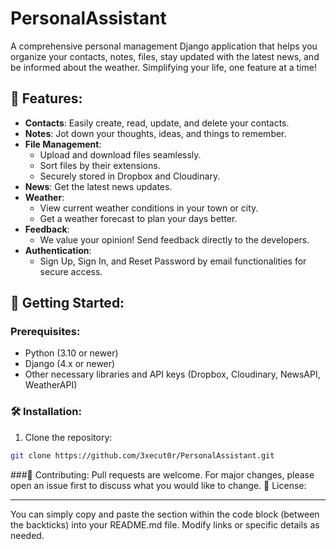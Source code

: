 # PersonalAssistant

A comprehensive personal management Django application that helps you organize your contacts, notes, files, stay updated with the latest news, and be informed about the weather. Simplifying your life, one feature at a time!

## 🚀 Features:

- **Contacts**: Easily create, read, update, and delete your contacts.
- **Notes**: Jot down your thoughts, ideas, and things to remember.
- **File Management**:
  - Upload and download files seamlessly.
  - Sort files by their extensions.
  - Securely stored in Dropbox and Cloudinary.
- **News**: Get the latest news updates.
- **Weather**:
  - View current weather conditions in your town or city.
  - Get a weather forecast to plan your days better.
- **Feedback**:
  - We value your opinion! Send feedback directly to the developers.
- **Authentication**:
  - Sign Up, Sign In, and Reset Password by email functionalities for secure access.

## 🔧 Getting Started:

### Prerequisites:
- Python (3.10 or newer)
- Django (4.x or newer)
- Other necessary libraries and API keys (Dropbox, Cloudinary, NewsAPI, WeatherAPI)

### 🛠️ Installation:
1. Clone the repository:
```bash
git clone https://github.com/3xecut0r/PersonalAssistant.git
```
###🤝 Contributing:
Pull requests are welcome. For major changes, please open an issue first to discuss what you would like to change.
📜 License:

---

You can simply copy and paste the section within the code block (between the backticks) into your README.md file. Modify links or specific details as needed.
